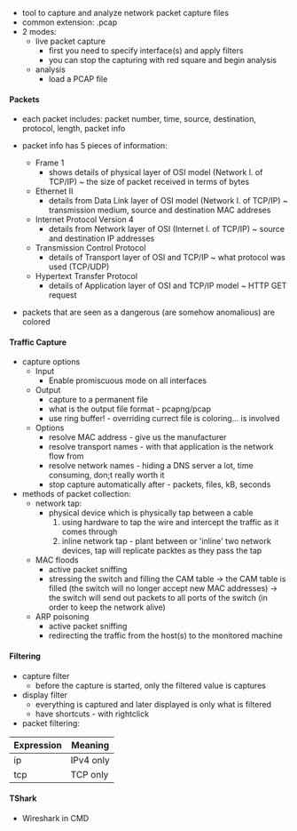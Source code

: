 - tool to capture and analyze network packet capture files
- common extension: .pcap
- 2 modes:
	- live packet capture
		- first you need to specify interface(s) and apply filters
		- you can stop the capturing with red square and begin analysis
	- analysis
		- load a PCAP file
	
#### Packets
- each packet includes: packet number, time, source, destination, protocol, length, packet info 
- packet info has 5 pieces of information:
	- Frame 1
		- shows details of physical layer of OSI model (Network l. of TCP/IP) ~ the size of packet received in terms of bytes
	- Ethernet II
		- details from Data Link layer of OSI model (Network l. of TCP/IP) ~ transmission medium, source and destination MAC addreses
	- Internet Protocol Version 4
		- details from Network layer of OSI (Internet l. of TCP/IP) ~ source and destination IP addresses
	- Transmission Control Protocol
		- details of Transport layer of OSI and TCP/IP ~ what protocol was used (TCP/UDP)
	- Hypertext Transfer Protocol
		- details of Application layer of OSI and TCP/IP model ~ HTTP GET request

- packets that are seen as a dangerous (are somehow anomalious) are colored

#### Traffic Capture
- capture options
	- Input
		- Enable promiscuous mode on all interfaces
	- Output
		- capture to a permanent file
		- what is the output file format - pcapng/pcap
		- use ring buffer! - overriding currect file is coloring... is involved 
	- Options
		- resolve MAC address - give us the manufacturer 
		- resolve transport names - with that application is the network flow from
		- resolve network names - hiding a DNS server a lot, time consuming, don;t really worth it
		- stop capture automatically after - packets, files, kB, seconds
- methods of packet collection:
	- network tap:
		- physical device which is physically tap between a cable
			1. using hardware to tap the wire and intercept the traffic as it comes through
			2. inline network tap - plant between or 'inline' two network devices, tap will replicate packtes as they pass the tap
	- MAC floods
		- active packet sniffing
		- stressing the switch and filling the CAM table → the CAM table is filled (the switch will no longer accept new MAC addresses) → the switch will send out packets to all ports of the switch (in order to keep the network alive)
	- ARP poisoning
		- active packet sniffing
		- redirecting the traffic from the host(s) to the monitored machine

#### Filtering
- capture filter
	- before the capture is started, only the filtered value is captures
- display filter
	- everything is captured and later displayed is only what is filtered
	- have shortcuts - with rightclick
- packet filtering:

Expression | Meaning
------------  | ------------ 
ip | IPv4 only
tcp | TCP only

#### TShark
- Wireshark in CMD